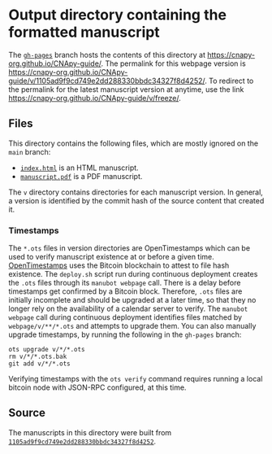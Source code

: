 # Output directory containing the formatted manuscript

The [`gh-pages`](https://github.com/cnapy-org/CNApy-guide/tree/gh-pages) branch hosts the contents of this directory at <https://cnapy-org.github.io/CNApy-guide/>.
The permalink for this webpage version is <https://cnapy-org.github.io/CNApy-guide/v/1105ad9f9cd749e2dd288330bbdc34327f8d4252/>.
To redirect to the permalink for the latest manuscript version at anytime, use the link <https://cnapy-org.github.io/CNApy-guide/v/freeze/>.

## Files

This directory contains the following files, which are mostly ignored on the `main` branch:

+ [`index.html`](index.html) is an HTML manuscript.
+ [`manuscript.pdf`](manuscript.pdf) is a PDF manuscript.

The `v` directory contains directories for each manuscript version.
In general, a version is identified by the commit hash of the source content that created it.

### Timestamps

The `*.ots` files in version directories are OpenTimestamps which can be used to verify manuscript existence at or before a given time.
[OpenTimestamps](https://opentimestamps.org/) uses the Bitcoin blockchain to attest to file hash existence.
The `deploy.sh` script run during continuous deployment creates the `.ots` files through its `manubot webpage` call.
There is a delay before timestamps get confirmed by a Bitcoin block.
Therefore, `.ots` files are initially incomplete and should be upgraded at a later time, so that they no longer rely on the availability of a calendar server to verify.
The `manubot webpage` call during continuous deployment identifies files matched by `webpage/v/**/*.ots` and attempts to upgrade them.
You can also manually upgrade timestamps, by running the following in the `gh-pages` branch:

```shell
ots upgrade v/*/*.ots
rm v/*/*.ots.bak
git add v/*/*.ots
```

Verifying timestamps with the `ots verify` command requires running a local bitcoin node with JSON-RPC configured, at this time.

## Source

The manuscripts in this directory were built from
[`1105ad9f9cd749e2dd288330bbdc34327f8d4252`](https://github.com/cnapy-org/CNApy-guide/commit/1105ad9f9cd749e2dd288330bbdc34327f8d4252).
